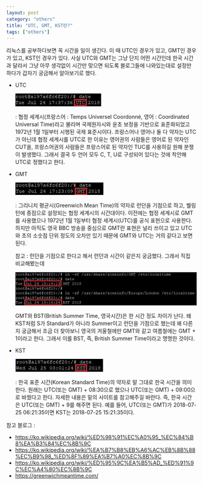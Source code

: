 ```yaml
---
layout: post
category: "others"
title: "UTC, GMT, KST란?"
tags: ["others"]
---
```


리눅스를 공부하다보면 꼭 시간을  일이 생긴다. 이 때 UTC인 경우가 있고, GMT인 경우가 있고, KST인 경우가 있다. 사실 UTC와 GMT는 그냥 단지 어떤 시간인데 한국 시간과 달라서 그냥 아무 생각없이 시간만 맞으면 되도록 블로그들에 나와있는대로 설정만 하다가 갑자기 궁금해서 알아보기로 했다.



- UTC

  <img src="https://github.com/P00HP00H/P00HP00H.github.io/blob/master/img/Others/94.JPG?raw=true" width="px">

  : 협정 세계시(프랑스어 : Temps Universel Coordonné, 영어 : Coordinated Universal Time)라고 불리며 국제원자시와 윤초 보정을 기반으로 표준화되었고 1972년 1월 1일부터 시행된 국제 표준시이다. 프랑스어나 영어나 둘 다 약자는 UTC가 아닌데 협정 세계시를 UTC로 한 이유는 영어권의 사람들은 영어로 된 약자인 CUT을, 프랑스어권의 사람들은 프랑스어로 된 약자인 TUC를 사용하길 원해 분쟁이 발생했다. 그래서 결국 두 언어 모두 C, T, U로 구성되어 있다는 것에 착안해 UTC로 정했다고 한다. 



- GMT

  <img src="https://github.com/P00HP00H/P00HP00H.github.io/blob/master/img/Others/93.JPG?raw=true" width="px">

  : 그리니치 평균시(Greenwich Mean Time)의 약자로 런던을 기점으로 하고, 웰링턴에 종점으로 설정되는 협정 세계시의 시간대이다. 이전에는 협정 세계시로 GMT를 사용했으나 1972년 1월 1일부터 협정 세계시(UTC)를 공식 표현으로 사용한다. 하지만 아직도 영국 BBC 방송을 중심으로 GMT란 표현은 널리 쓰이고 있고 UTC와 초의 소숫점 단위 정도의 오차만 있기 때문에 GMT와 UTC는 거의 같다고 보면 된다.

  참고 : 런던을 기점으로 한다고 해서 런던과 시간이 같은지 궁금했다. 그래서 직접 비교해봤는데

  <img src="https://github.com/P00HP00H/P00HP00H.github.io/blob/master/img/Others/96.JPG?raw=true" width="750px">

  GMT와 BST(British Summer Time, 영국시간)은 한 시간 정도 차이가 난다. 왜 KST처럼 S가 Standard가 아니라 Summer이고 런던을 기점으로 했는데 왜 다른지 궁금해서 조금 더 찾아보니 영국의 겨울철에만 GMT와 같고 여름철에는 GMT + 1이라고 한다. 그래서 이를 BST, 즉, British Summer Time이라고 명명한 것이다.



- KST

  <img src="https://github.com/P00HP00H/P00HP00H.github.io/blob/master/img/Others/95.JPG?raw=true" width="px">

  : 한국 표준 시간(Korean Standard Time)의 약자로 말 그대로 한국 시간을 의미한다. 원래는 UTC(또는 GMT) + 08:30으로 했으나 UTC(또는 GMT) + 09:00으로 바꿨다고 한다. 자세한 내용은 밑의 사이트를 참고해주길 바란다. 즉, 한국 시간은 UTC(또는 GMT) + 9를 해주면 된다. 예를 들어, UTC(또는 GMT)가 2018-07-25 06:21:35이면 KST는 2018-07-25 15:21:35이다.





참고 블로그 : 

- https://ko.wikipedia.org/wiki/%ED%98%91%EC%A0%95_%EC%84%B8%EA%B3%84%EC%8B%9C
- https://ko.wikipedia.org/wiki/%EA%B7%B8%EB%A6%AC%EB%8B%88%EC%B9%98_%ED%8F%89%EA%B7%A0%EC%8B%9C
- https://ko.wikipedia.org/wiki/%ED%95%9C%EA%B5%AD_%ED%91%9C%EC%A4%80%EC%8B%9C
- https://greenwichmeantime.com/


